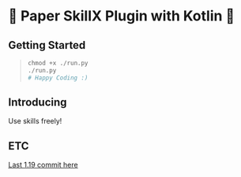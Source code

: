 # 📃 Paper SkillX Plugin with Kotlin 💜

## Getting Started

> ```python
> chmod +x ./run.py  
> ./run.py
> # Happy Coding :)

## Introducing

Use skills freely!

## ETC

[Last 1.19 commit here](https://github.com/Techest/SkillX/tree/3d87c88b3f8e01743c413b17c526c4b665480bf5)